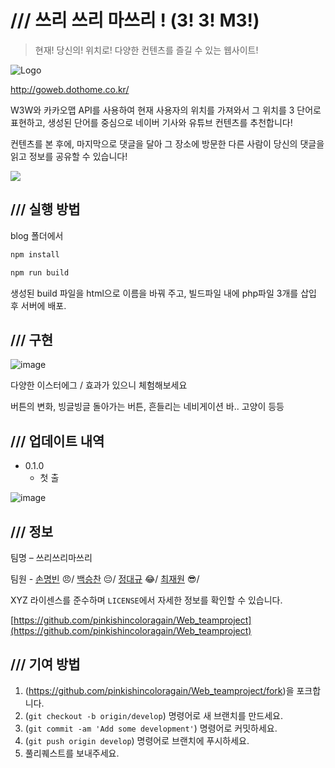 # /// 쓰리 쓰리 마쓰리 ! (3!&nbsp;3!&nbsp;M3!)
> 현재! 당신의! 위치로! 다양한 컨텐츠를 즐길 수 있는 웹사이트!

![Logo](https://user-images.githubusercontent.com/39547381/121808576-0f5e5a80-cc94-11eb-85a4-bd85a9bcc44f.png)

http://goweb.dothome.co.kr/

W3W와 카카오맵 API를 사용하여 현재 사용자의 위치를 가져와서 그 위치를 3 단어로 표현하고, 생성된 단어를 중심으로 네이버 기사와 유튜브 컨텐츠를 추천합니다!

컨텐츠를 본 후에, 마지막으로 댓글을 달아 그 장소에 방문한 다른 사람이 당신의 댓글을 읽고 정보를 공유할 수 있습니다!


![](/blog/src/1.png)

## /// 실행 방법

blog 폴더에서
```sh
npm install

npm run build
```

생성된 build 파일을 html으로 이름을 바꿔 주고, 빌드파일 내에 php파일 3개를 삽입 후 서버에 배포.



## /// 구현

![image](https://user-images.githubusercontent.com/39547381/121809004-040c2e80-cc96-11eb-8381-3ca11261fdaf.png)

다양한 이스터에그 / 효과가 있으니 체험해보세요

버튼의 변화, 빙글빙글 돌아가는 버튼, 흔들리는 네비게이션 바.. 고양이 등등


## /// 업데이트 내역

* 0.1.0
    * 첫 출


![image](https://user-images.githubusercontent.com/39547381/121809020-1b4b1c00-cc96-11eb-945d-590434df6dc4.png)


## /// 정보

팀명 – 쓰리쓰리마쓰리

팀원 -
[손명빈](https://github.com/pinkishincoloragain) :angry:/
[백승찬](https://github.com/Backseungchan) :pensive:/
[정대규](https://github.com/DDAGUE) :joy:/
[최재원](https://github.com/choi-jaewon) :sunglasses:/

XYZ 라이센스를 준수하며 ``LICENSE``에서 자세한 정보를 확인할 수 있습니다.

[https://github.com/pinkishincoloragain/Web_teamproject](https://github.com/pinkishincoloragain/Web_teamproject)

## /// 기여 방법

1. (<https://github.com/pinkishincoloragain/Web_teamproject/fork>)을 포크합니다.
2. (`git checkout -b origin/develop`) 명령어로 새 브랜치를 만드세요.
3. (`git commit -am 'Add some development'`) 명령어로 커밋하세요.
4. (`git push origin develop`) 명령어로 브랜치에 푸시하세요. 
5. 풀리퀘스트를 보내주세요.
